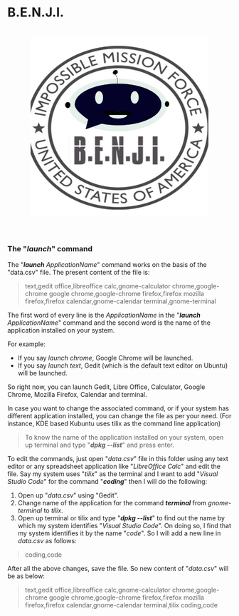 # B.E.N.J.I.

<h1 align="center">
  <img width="400" src="https://raw.githubusercontent.com/the-ethan-hunt/B.E.N.J.I./master/benji_final.ico">
  <br>
  <br>
</h1>

### The "***launch***" command

The "***launch*** _ApplicationName_" command works on the basis of the "data.csv" file.
The present content of the file is:

>text,gedit
>office,libreoffice
>calc,gnome-calculator
>chrome,google-chrome
>google chrome,google-chrome
>firefox,firefox
>mozilla firefox,firefox
>calendar,gnome-calendar
>terminal,gnome-terminal

The first word of every line is the _ApplicationName_ in the "***launch*** _ApplicationName_" command and the second word is the name of the application installed on your system.

For example:

* If you say _launch chrome_, Google Chrome will be launched.
* If you say _launch text_, Gedit (which is the default text editor on Ubuntu) will be launched. 

So right now, you can launch Gedit, Libre Office, Calculator, Google Chrome, Mozilla Firefox, Calendar and terminal.

In case you want to change the associated command, or if your system has different application installed, you can change the file as per your need.
(For instance, KDE based Kubuntu uses tilix as the command line application)

> To know the name of the application installed on your system, open up terminal and type "***dpkg --list***" and press enter.

To edit the commands, just open "_data.csv_" file in this folder using any text editor or any spreadsheet application like "_LibreOffice Calc_" and edit the file. Say my system uses "_tilix_" as the terminal and I want to add "_Visual Studio Code_" for the command "***coding***" then I will do the following:

1. Open up "_data.csv_" using "Gedit".
2. Change name of the application for the command ***terminal*** from _gnome-terminal_ to _tilix_.
3. Open up terminal or tilix and type "***dpkg --list***" to find out the name by which my system identifies "_Visual Studio Code_". On doing so, I find that my system identifies it by the name "_code_". So I will add a new line in _data.csv_ as follows:

>coding,code

After all the above changes, save the file.
So new content of "_data.csv_" will be as below:

>text,gedit
>office,libreoffice
>calc,gnome-calculator
>chrome,google-chrome
>google chrome,google-chrome
>firefox,firefox
>mozilla firefox,firefox
>calendar,gnome-calendar
>terminal,tilix
>coding,code
